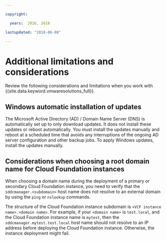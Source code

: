 ```yaml
---

copyright:

  years:  2016, 2018

lastupdated: "2018-06-08"

---
```


# Additional limitations and considerations

Review the following considerations and limitations when you work with {{site.data.keyword.vmwaresolutions_full}}.

## Windows automatic installation of updates

The Microsoft Active Directory (AD) / Domain Name Server (DNS) is automatically set up to only download updates. It does not install these updates or reboot automatically. You must install the updates manually and reboot at a scheduled time that avoids any interruptions of the ongoing AD server configuration and other backup jobs. To apply Windows updates, install the updates manually.

## Considerations when choosing a root domain name for Cloud Foundation instances

When choosing a domain name during the deployment of a primary or secondary Cloud Foundation instance, you need to verify that the `sddcmanager.<subdomain>` host name does not resolve to an external domain by using the `ping` or `nslookup` commands.

The structure of the Cloud Foundation instance subdomain is `<VCF instance name>.<domain name>`. For example, if your `<domain name>` is `test.local`, and the Cloud Foundation instance name is `mytest`, then the `sddcmanager.mytest.test.local` host name should not resolve to an IP address before deploying the Cloud Foundation instance. Otherwise, the instance deployment might fail.
